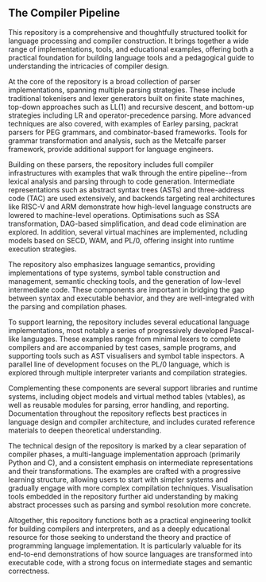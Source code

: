 
## The Compiler Pipeline

This repository is a comprehensive and thoughtfully structured toolkit for language
processing and compiler construction. It brings together a wide range of implementations,
tools, and educational examples, offering both a practical foundation for building
language tools and a pedagogical guide to understanding the intricacies of compiler design.

At the core of the repository is a broad collection of parser implementations, spanning
multiple parsing strategies. These include traditional tokenisers and lexer generators
built on finite state machines, top-down approaches such as LL(1) and recursive descent,
and bottom-up strategies including LR and operator-precedence parsing. More advanced
techniques are also covered, with examples of Earley parsing, packrat parsers for PEG
grammars, and combinator-based frameworks. Tools for grammar transformation and analysis,
such as the Metcalfe parser framework, provide additional support for language engineers.

Building on these parsers, the repository includes full compiler infrastructures with
examples that walk through the entire pipeline--from lexical analysis and parsing through
to code generation. Intermediate representations such as abstract syntax trees (ASTs)
and three-address code (TAC) are used extensively, and backends targeting real architectures
like RISC-V and ARM demonstrate how high-level language constructs are lowered to machine-level
operations. Optimisations such as SSA transformation, DAG-based simplification, and dead
code elimination are explored. In addition, several virtual machines are implemented, 
ncluding models based on SECD, WAM, and PL/0, offering insight into runtime execution
strategies.

The repository also emphasizes language semantics, providing implementations of type systems,
symbol table construction and management, semantic checking tools, and the generation of
low-level intermediate code. These components are important in bridging the gap between
syntax and executable behavior, and they are well-integrated with the parsing and
compilation phases.

To support learning, the repository includes several educational language implementations,
most notably a series of progressively developed Pascal-like languages. These examples
range from minimal lexers to complete compilers and are accompanied by test cases,
sample programs, and supporting tools such as AST visualisers and symbol table inspectors.
A parallel line of development focuses on the PL/0 language, which is explored through
multiple interpreter variants and compilation strategies.

Complementing these components are several support libraries and runtime systems, including
object models and virtual method tables (vtables), as well as reusable modules for parsing,
error handling, and reporting. Documentation throughout the repository reflects best
practices in language design and compiler architecture, and includes curated reference
materials to deepen theoretical understanding.

The technical design of the repository is marked by a clear separation of compiler phases,
a multi-language implementation approach (primarily Python and C), and a consistent emphasis
on intermediate representations and their transformations. The examples are crafted with
a progressive learning structure, allowing users to start with simpler systems and gradually
engage with more complex compilation techniques. Visualisation tools embedded in the repository
further aid understanding by making abstract processes such as parsing and symbol resolution
more concrete.

Altogether, this repository functions both as a practical engineering toolkit for building
compilers and interpreters, and as a deeply educational resource for those seeking to
understand the theory and practice of programming language implementation.
It is particularly valuable for its end-to-end demonstrations of how source languages are
transformed into executable code, with a strong focus on intermediate stages and
semantic correctness.
